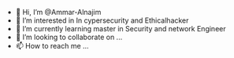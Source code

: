 - 👋 Hi, I’m @Ammar-Alnajim
- 👀 I’m interested in In cypersecurity and Ethicalhacker
- 🌱 I’m currently learning master in Security and network Engineer
- 💞️ I’m looking to collaborate on ...
- 📫 How to reach me ...

<!---
Ammar-Alnajim/Ammar-Alnajim is a ✨ special ✨ repository because its `README.md` (this file) appears on your GitHub profile.
You can click the Preview link to take a look at your changes.
--->

